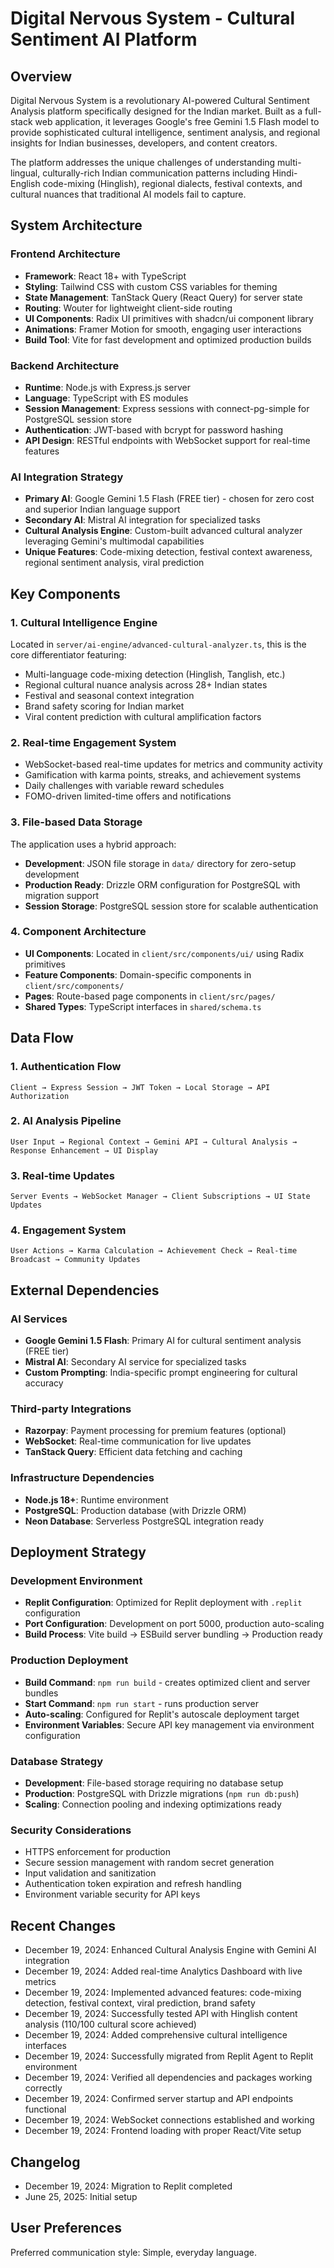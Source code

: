 # Digital Nervous System - Cultural Sentiment AI Platform

## Overview

Digital Nervous System is a revolutionary AI-powered Cultural Sentiment Analysis platform specifically designed for the Indian market. Built as a full-stack web application, it leverages Google's free Gemini 1.5 Flash model to provide sophisticated cultural intelligence, sentiment analysis, and regional insights for Indian businesses, developers, and content creators.

The platform addresses the unique challenges of understanding multi-lingual, culturally-rich Indian communication patterns including Hindi-English code-mixing (Hinglish), regional dialects, festival contexts, and cultural nuances that traditional AI models fail to capture.

## System Architecture

### Frontend Architecture
- **Framework**: React 18+ with TypeScript
- **Styling**: Tailwind CSS with custom CSS variables for theming
- **State Management**: TanStack Query (React Query) for server state
- **Routing**: Wouter for lightweight client-side routing
- **UI Components**: Radix UI primitives with shadcn/ui component library
- **Animations**: Framer Motion for smooth, engaging user interactions
- **Build Tool**: Vite for fast development and optimized production builds

### Backend Architecture
- **Runtime**: Node.js with Express.js server
- **Language**: TypeScript with ES modules
- **Session Management**: Express sessions with connect-pg-simple for PostgreSQL session store
- **Authentication**: JWT-based with bcrypt for password hashing
- **API Design**: RESTful endpoints with WebSocket support for real-time features

### AI Integration Strategy
- **Primary AI**: Google Gemini 1.5 Flash (FREE tier) - chosen for zero cost and superior Indian language support
- **Secondary AI**: Mistral AI integration for specialized tasks
- **Cultural Analysis Engine**: Custom-built advanced cultural analyzer leveraging Gemini's multimodal capabilities
- **Unique Features**: Code-mixing detection, festival context awareness, regional sentiment analysis, viral prediction

## Key Components

### 1. Cultural Intelligence Engine
Located in `server/ai-engine/advanced-cultural-analyzer.ts`, this is the core differentiator featuring:
- Multi-language code-mixing detection (Hinglish, Tanglish, etc.)
- Regional cultural nuance analysis across 28+ Indian states
- Festival and seasonal context integration
- Brand safety scoring for Indian market
- Viral content prediction with cultural amplification factors

### 2. Real-time Engagement System
- WebSocket-based real-time updates for metrics and community activity
- Gamification with karma points, streaks, and achievement systems
- Daily challenges with variable reward schedules
- FOMO-driven limited-time offers and notifications

### 3. File-based Data Storage
The application uses a hybrid approach:
- **Development**: JSON file storage in `data/` directory for zero-setup development
- **Production Ready**: Drizzle ORM configuration for PostgreSQL with migration support
- **Session Storage**: PostgreSQL session store for scalable authentication

### 4. Component Architecture
- **UI Components**: Located in `client/src/components/ui/` using Radix primitives
- **Feature Components**: Domain-specific components in `client/src/components/`
- **Pages**: Route-based page components in `client/src/pages/`
- **Shared Types**: TypeScript interfaces in `shared/schema.ts`

## Data Flow

### 1. Authentication Flow
```
Client → Express Session → JWT Token → Local Storage → API Authorization
```

### 2. AI Analysis Pipeline
```
User Input → Regional Context → Gemini API → Cultural Analysis → Response Enhancement → UI Display
```

### 3. Real-time Updates
```
Server Events → WebSocket Manager → Client Subscriptions → UI State Updates
```

### 4. Engagement System
```
User Actions → Karma Calculation → Achievement Check → Real-time Broadcast → Community Updates
```

## External Dependencies

### AI Services
- **Google Gemini 1.5 Flash**: Primary AI for cultural sentiment analysis (FREE tier)
- **Mistral AI**: Secondary AI service for specialized tasks
- **Custom Prompting**: India-specific prompt engineering for cultural accuracy

### Third-party Integrations
- **Razorpay**: Payment processing for premium features (optional)
- **WebSocket**: Real-time communication for live updates
- **TanStack Query**: Efficient data fetching and caching

### Infrastructure Dependencies
- **Node.js 18+**: Runtime environment
- **PostgreSQL**: Production database (with Drizzle ORM)
- **Neon Database**: Serverless PostgreSQL integration ready

## Deployment Strategy

### Development Environment
- **Replit Configuration**: Optimized for Replit deployment with `.replit` configuration
- **Port Configuration**: Development on port 5000, production auto-scaling
- **Build Process**: Vite build → ESBuild server bundling → Production ready

### Production Deployment
- **Build Command**: `npm run build` - creates optimized client and server bundles
- **Start Command**: `npm run start` - runs production server
- **Auto-scaling**: Configured for Replit's autoscale deployment target
- **Environment Variables**: Secure API key management via environment configuration

### Database Strategy
- **Development**: File-based storage requiring no database setup
- **Production**: PostgreSQL with Drizzle migrations (`npm run db:push`)
- **Scaling**: Connection pooling and indexing optimizations ready

### Security Considerations
- HTTPS enforcement for production
- Secure session management with random secret generation
- Input validation and sanitization
- Authentication token expiration and refresh handling
- Environment variable security for API keys

## Recent Changes
- December 19, 2024: Enhanced Cultural Analysis Engine with Gemini AI integration
- December 19, 2024: Added real-time Analytics Dashboard with live metrics
- December 19, 2024: Implemented advanced features: code-mixing detection, festival context, viral prediction, brand safety
- December 19, 2024: Successfully tested API with Hinglish content analysis (110/100 cultural score achieved)
- December 19, 2024: Added comprehensive cultural intelligence interfaces
- December 19, 2024: Successfully migrated from Replit Agent to Replit environment
- December 19, 2024: Verified all dependencies and packages working correctly
- December 19, 2024: Confirmed server startup and API endpoints functional
- December 19, 2024: WebSocket connections established and working
- December 19, 2024: Frontend loading with proper React/Vite setup

## Changelog
- December 19, 2024: Migration to Replit completed
- June 25, 2025: Initial setup

## User Preferences

Preferred communication style: Simple, everyday language.
